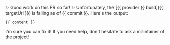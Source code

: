 ✨ Good work on this PR so far! ✨ Unfortunately, the [{{ provider }} build]({{ targetUrl }}) is failing as of {{ commit }}. Here's the output:

```
{{ content }}
```

I'm sure you can fix it! If you need help, don't hesitate to ask a maintainer of the project!